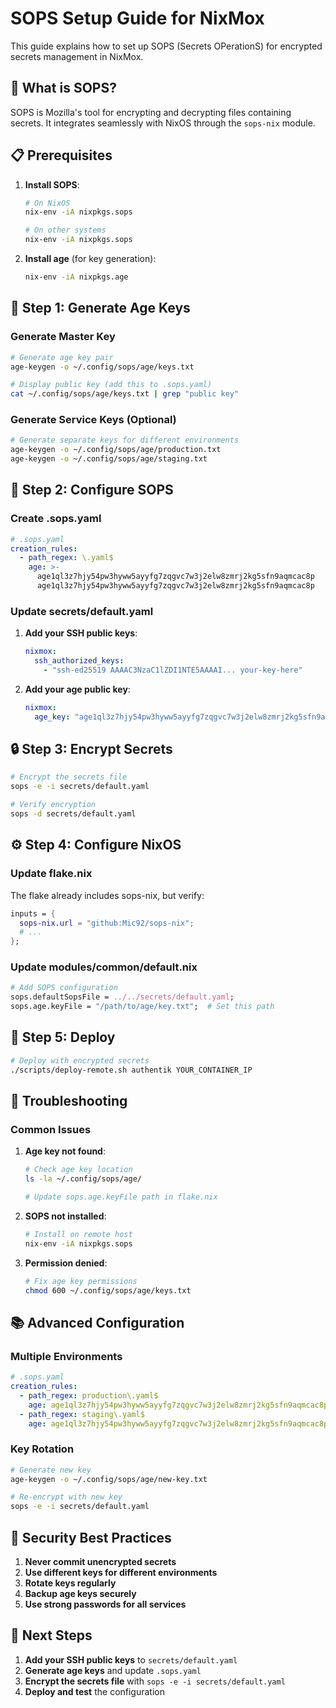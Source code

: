 # SOPS Setup Guide for NixMox

This guide explains how to set up SOPS (Secrets OPerationS) for encrypted secrets management in NixMox.

## 🔐 What is SOPS?

SOPS is Mozilla's tool for encrypting and decrypting files containing secrets. It integrates seamlessly with NixOS through the `sops-nix` module.

## 📋 Prerequisites

1. **Install SOPS**:
   ```bash
   # On NixOS
   nix-env -iA nixpkgs.sops

   # On other systems
   nix-env -iA nixpkgs.sops
   ```

2. **Install age** (for key generation):
   ```bash
   nix-env -iA nixpkgs.age
   ```

## 🔑 Step 1: Generate Age Keys

### Generate Master Key
```bash
# Generate age key pair
age-keygen -o ~/.config/sops/age/keys.txt

# Display public key (add this to .sops.yaml)
cat ~/.config/sops/age/keys.txt | grep "public key"
```

### Generate Service Keys (Optional)
```bash
# Generate separate keys for different environments
age-keygen -o ~/.config/sops/age/production.txt
age-keygen -o ~/.config/sops/age/staging.txt
```

## 📝 Step 2: Configure SOPS

### Create .sops.yaml
```yaml
# .sops.yaml
creation_rules:
  - path_regex: \.yaml$
    age: >-
      age1ql3z7hjy54pw3hyww5ayyfg7zqgvc7w3j2elw8zmrj2kg5sfn9aqmcac8p
      age1ql3z7hjy54pw3hyww5ayyfg7zqgvc7w3j2elw8zmrj2kg5sfn9aqmcac8p
```

### Update secrets/default.yaml
1. **Add your SSH public keys**:
   ```yaml
   nixmox:
     ssh_authorized_keys:
       - "ssh-ed25519 AAAAC3NzaC1lZDI1NTE5AAAAI... your-key-here"
   ```

2. **Add your age public key**:
   ```yaml
   nixmox:
     age_key: "age1ql3z7hjy54pw3hyww5ayyfg7zqgvc7w3j2elw8zmrj2kg5sfn9aqmcac8p"
   ```

## 🔒 Step 3: Encrypt Secrets

```bash
# Encrypt the secrets file
sops -e -i secrets/default.yaml

# Verify encryption
sops -d secrets/default.yaml
```

## ⚙️ Step 4: Configure NixOS

### Update flake.nix
The flake already includes sops-nix, but verify:
```nix
inputs = {
  sops-nix.url = "github:Mic92/sops-nix";
  # ...
};
```

### Update modules/common/default.nix
```nix
# Add SOPS configuration
sops.defaultSopsFile = ../../secrets/default.yaml;
sops.age.keyFile = "/path/to/age/key.txt";  # Set this path
```

## 🚀 Step 5: Deploy

```bash
# Deploy with encrypted secrets
./scripts/deploy-remote.sh authentik YOUR_CONTAINER_IP
```

## 🔧 Troubleshooting

### Common Issues

1. **Age key not found**:
   ```bash
   # Check age key location
   ls -la ~/.config/sops/age/
   
   # Update sops.age.keyFile path in flake.nix
   ```

2. **SOPS not installed**:
   ```bash
   # Install on remote host
   nix-env -iA nixpkgs.sops
   ```

3. **Permission denied**:
   ```bash
   # Fix age key permissions
   chmod 600 ~/.config/sops/age/keys.txt
   ```

## 📚 Advanced Configuration

### Multiple Environments
```yaml
# .sops.yaml
creation_rules:
  - path_regex: production\.yaml$
    age: age1ql3z7hjy54pw3hyww5ayyfg7zqgvc7w3j2elw8zmrj2kg5sfn9aqmcac8p
  - path_regex: staging\.yaml$
    age: age1ql3z7hjy54pw3hyww5ayyfg7zqgvc7w3j2elw8zmrj2kg5sfn9aqmcac8p
```

### Key Rotation
```bash
# Generate new key
age-keygen -o ~/.config/sops/age/new-key.txt

# Re-encrypt with new key
sops -e -i secrets/default.yaml
```

## 🔐 Security Best Practices

1. **Never commit unencrypted secrets**
2. **Use different keys for different environments**
3. **Rotate keys regularly**
4. **Backup age keys securely**
5. **Use strong passwords for all services**

## 📖 Next Steps

1. **Add your SSH public keys** to `secrets/default.yaml`
2. **Generate age keys** and update `.sops.yaml`
3. **Encrypt the secrets file** with `sops -e -i secrets/default.yaml`
4. **Deploy and test** the configuration 